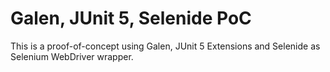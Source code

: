 # Galen, JUnit 5, Selenide PoC

This is a proof-of-concept using Galen, JUnit 5 Extensions and Selenide as Selenium WebDriver wrapper.
